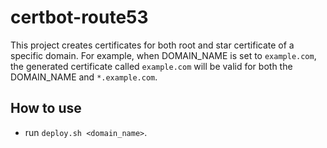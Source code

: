 # certbot-route53

This project creates certificates for both root and star certificate of a specific domain. For example, when DOMAIN_NAME
is set to `example.com`, the generated certificate called `example.com` will be valid for both the DOMAIN_NAME and
`*.example.com`.

## How to use

- run `deploy.sh <domain_name>`.
